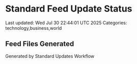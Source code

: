 # Standard Feed Update Status
Last updated: Wed Jul 30 22:44:01 UTC 2025
Categories: technology,business,world

## Feed Files Generated

Generated by Standard Updates Workflow
